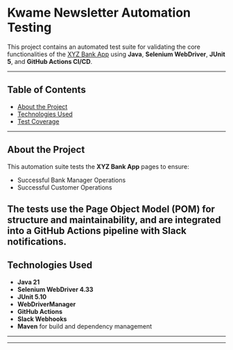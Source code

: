 #  Kwame Newsletter Automation Testing

This project contains an automated test suite for validating the core functionalities of the 
[XYZ Bank App](https://www.globalsqa.com/angularJs-protractor/BankingProject/#/login) using **Java**, **Selenium WebDriver**, **JUnit 5**, and **GitHub Actions CI/CD**.

---

##  Table of Contents

- [About the Project](#about-the-project)
- [Technologies Used](#technologies-used)
- [Test Coverage](#test-coverage)

---

##  About the Project

This automation suite tests the **XYZ Bank App** pages to ensure:
- Successful Bank Manager Operations
- Successful Customer Operations


The tests use the **Page Object Model (POM)** for structure and maintainability, and are integrated into a **GitHub Actions** pipeline with Slack notifications.
---

##  Technologies Used

- **Java 21**
- **Selenium WebDriver 4.33**
- **JUnit 5.10**
- **WebDriverManager**
- **GitHub Actions**
- **Slack Webhooks**
- **Maven** for build and dependency management

---

---



